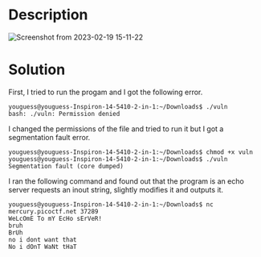# Description

![Screenshot from 2023-02-19 15-11-22](https://user-images.githubusercontent.com/115702866/219940464-aeb8ff77-1d5e-46ff-808b-0fd6aafc6554.png)

# Solution

First, I tried to run the progam and I got the following error.

```t
youguess@youguess-Inspiron-14-5410-2-in-1:~/Downloads$ ./vuln
bash: ./vuln: Permission denied
```

I changed the permissions of the file and tried to run it but I got a segmentation fault error.

```t
youguess@youguess-Inspiron-14-5410-2-in-1:~/Downloads$ chmod +x vuln
youguess@youguess-Inspiron-14-5410-2-in-1:~/Downloads$ ./vuln
Segmentation fault (core dumped)
```

I ran the following command and found out that the program is an echo server requests an inout string, slightly modifies it and outputs it.

```t
youguess@youguess-Inspiron-14-5410-2-in-1:~/Downloads$ nc mercury.picoctf.net 37289
WeLcOmE To mY EcHo sErVeR!
bruh
BrUh
no i dont want that
No i dOnT WaNt tHaT
```





